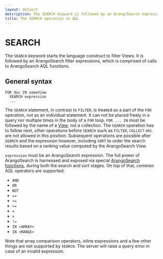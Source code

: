 ```yaml
---
layout: default
description: The SEARCH keyword is followed by an ArangoSearch expression to filter a View
title: The SEARCH operation in AQL
---
```

SEARCH
======

The `SEARCH` keyword starts the language construct to filter Views.
It is followed by an ArangoSearch filter expressions, which is comprised of
calls to ArangoSearch AQL functions.

General syntax
--------------

```
FOR doc IN someView
  SEARCH expression
  ...
```

The `SEARCH` statement, in contrast to `FILTER`, is treated as a part of the
`FOR` operation, not as an individual statement. It can not be placed freely
in a query nor multiple times in the body of a `FOR` loop. `FOR ... IN` must be
followed by the name of a [View](../arangosearch-views.html), not a collection.
The `SEARCH` operation has to follow next, other operations before `SEARCH`
such as `FILTER`, `COLLECT` etc. are not allowed in this position. Subsequent
operations are possible after `SEARCH` and the expression however, including
`SORT` to order the search results based on a ranking value computed by the
ArangoSearch View.

`expression` must be an ArangoSearch expression. The full power of ArangoSearch
is harnessed and exposed via special [ArangoSearch functions](functions-arangosearch.html),
during both the search and sort stages. On top of that, common AQL operators
are supported:

- `AND`
- `OR`
- `NOT`
- `==`
- `<=`
- `>=`
- `<`
- `>`
- `!=`
- `IN <ARRAY>`
- `IN <RANGE>`

Note that array comparison operators, inline expressions and a few other things
are not supported by `SEARCH`. The server will raise a query error in case of
an invalid expression.
